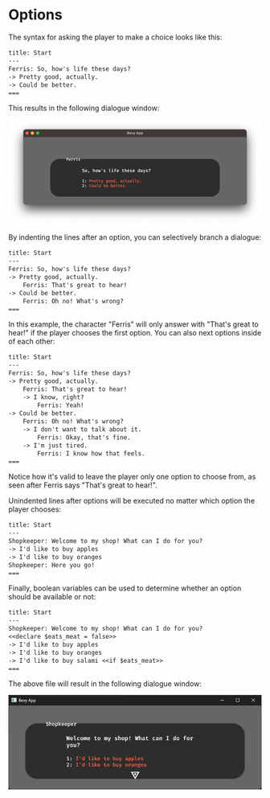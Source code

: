 # Options
The syntax for asking the player to make a choice looks like this:
```text
title: Start
---
Ferris: So, how's life these days?
-> Pretty good, actually.
-> Could be better.
===
```

This results in the following dialogue window:

![options.png](options.png)

By indenting the lines after an option, you can selectively branch a dialogue:
```text
title: Start
---
Ferris: So, how's life these days?
-> Pretty good, actually.
    Ferris: That's great to hear!
-> Could be better.
    Ferris: Oh no! What's wrong?
===
```
In this example, the character "Ferris" will only answer with "That's great to hear!" if the player chooses the first option.
You can also next options inside of each other:
```text
title: Start
---
Ferris: So, how's life these days?
-> Pretty good, actually.
    Ferris: That's great to hear!
    -> I know, right?
        Ferris: Yeah!
-> Could be better.
    Ferris: Oh no! What's wrong?
    -> I don't want to talk about it.
        Ferris: Okay, that's fine.
    -> I'm just tired.
        Ferris: I know how that feels.
===
```
Notice how it's valid to leave the player only one option to choose from, as seen after Ferris says "That's great to hear!".

Unindented lines after options will be executed no matter which option the player chooses:
```text
title: Start
---
Shopkeeper: Welcome to my shop! What can I do for you?
-> I'd like to buy apples
-> I'd like to buy oranges
Shopkeeper: Here you go!
===
```

Finally, boolean variables can be used to determine whether an option should be available or not:
```text
title: Start
---
Shopkeeper: Welcome to my shop! What can I do for you?
<<declare $eats_meat = false>>
-> I'd like to buy apples
-> I'd like to buy oranges
-> I'd like to buy salami <<if $eats_meat>>
===
```

The above file will result in the following dialogue window:

![cond_options.png](cond_options.png)
